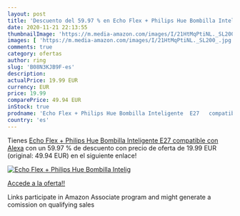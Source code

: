 ```yaml
---
layout: post
title: 'Descuento del 59.97 % en Echo Flex + Philips Hue Bombilla Intelig'
date: 2020-11-21 22:13:55
thumbnailImage: 'https://m.media-amazon.com/images/I/21HtMqPtiNL._SL200_.jpg'
images: [ 'https://m.media-amazon.com/images/I/21HtMqPtiNL._SL200_.jpg' ]
comments: true
category: ofertas
author: ring
slug: 'B08N3KJB9F-es'
description:
actualPrice: 19.99 EUR
currency: EUR
price: 19.99
comparePrice: 49.94 EUR
inStock: true
prodname: 'Echo Flex + Philips Hue Bombilla Inteligente  E27   compatible con Alexa'
country: 'es'
---
```


Tienes [Echo Flex + Philips Hue Bombilla Inteligente  E27   compatible con Alexa](https://www.amazon.es/dp/B08N3KJB9F/?tag=tolees-21) con un 59.97 % de descuento con precio de oferta de 19.99 EUR (original: 49.94 EUR) en el siguiente enlace!

[![Echo Flex + Philips Hue Bombilla Intelig](https://m.media-amazon.com/images/I/21HtMqPtiNL._SL200_.jpg)](https://www.amazon.es/dp/B08N3KJB9F/?tag=tolees-21)

[Accede a la oferta!!](https://www.amazon.es/dp/B08N3KJB9F/?tag=tolees-21)

Links participate in Amazon Associate program and might generate a comission on qualifying sales


